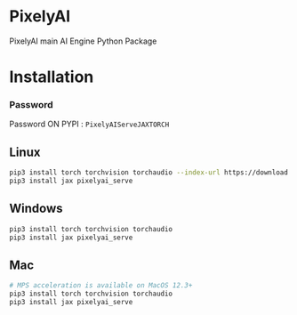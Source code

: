 # PixelyAI

PixelyAI main AI Engine Python Package

# Installation

### Password

Password ON PYPI : `PixelyAIServeJAXTORCH`

## Linux

```bash
pip3 install torch torchvision torchaudio --index-url https://download.pytorch.org/whl/cpu
pip3 install jax pixelyai_serve
```

## Windows

```sh
pip3 install torch torchvision torchaudio
pip3 install jax pixelyai_serve
```

## Mac

```sh
# MPS acceleration is available on MacOS 12.3+
pip3 install torch torchvision torchaudio
pip3 install jax pixelyai_serve
```